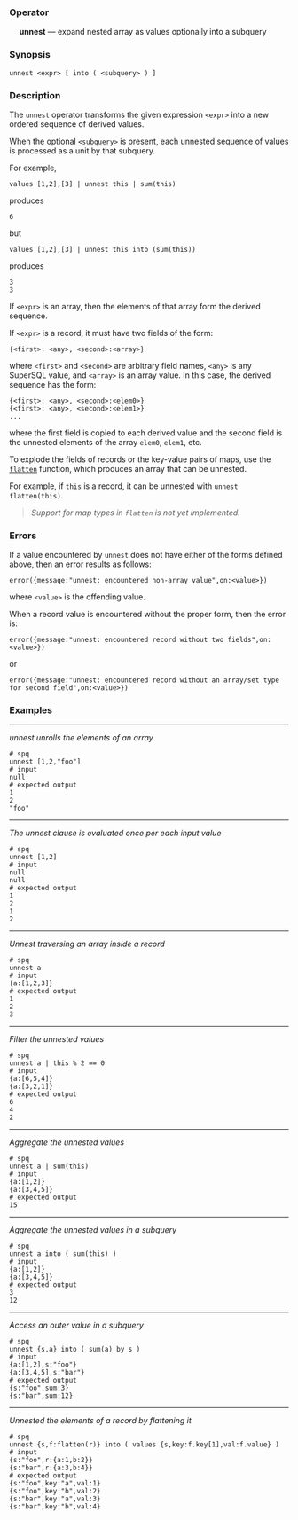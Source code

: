 ### Operator

&emsp; **unnest** &mdash; expand nested array as values optionally into a subquery

### Synopsis

```
unnest <expr> [ into ( <subquery> ) ]
```

### Description

The `unnest` operator transforms the given expression
`<expr>` into a new ordered sequence of derived values.

When the optional [`<subquery>`](intro.md#operator-subqueries) is present,
each unnested sequence of values is processed as a unit by that subquery.

For example,
```
values [1,2],[3] | unnest this | sum(this)
```
produces
```
6
```
but
```
values [1,2],[3] | unnest this into (sum(this))
```
produces
```
3
3
```

If `<expr>` is an array, then the elements of that array form the derived sequence.

If `<expr>` is a record, it must have two fields of the form:
```
{<first>: <any>, <second>:<array>}
```
where `<first>` and `<second>` are arbitrary field names, `<any>` is any
SuperSQL value, and `<array>` is an array value.  In this case, the derived
sequence has the form:
```
{<first>: <any>, <second>:<elem0>}
{<first>: <any>, <second>:<elem1>}
...
```
where the first field is copied to each derived value and the second field is
the unnested elements of the array `elem0`, `elem1`, etc.

To explode the fields of records or the key-value pairs of maps, use the
[`flatten`](../functions/records/flatten.md) function, which produces an array that
can be unnested.

For example, if `this` is a record, it can be unnested with `unnest flatten(this)`.

> _Support for map types in `flatten` is not yet implemented._

### Errors

If a value encountered by `unnest` does not have either of the forms defined
above, then an error results as follows:
```
error({message:"unnest: encountered non-array value",on:<value>})
```
where `<value>` is the offending value.

When a record value is encountered without the proper form, then the error is:
```
error({message:"unnest: encountered record without two fields",on:<value>})
```
or
```
error({message:"unnest: encountered record without an array/set type for second field",on:<value>})
```

### Examples

---

_unnest unrolls the elements of an array_
```mdtest-spq
# spq
unnest [1,2,"foo"]
# input
null
# expected output
1
2
"foo"
```

---

_The unnest clause is evaluated once per each input value_
```mdtest-spq
# spq
unnest [1,2]
# input
null
null
# expected output
1
2
1
2
```

---

_Unnest traversing an array inside a record_
```mdtest-spq
# spq
unnest a
# input
{a:[1,2,3]}
# expected output
1
2
3
```

---

_Filter the unnested values_
```mdtest-spq
# spq
unnest a | this % 2 == 0
# input
{a:[6,5,4]}
{a:[3,2,1]}
# expected output
6
4
2
```

---

_Aggregate the unnested values_
```mdtest-spq
# spq
unnest a | sum(this)
# input
{a:[1,2]}
{a:[3,4,5]}
# expected output
15
```

---

_Aggregate the unnested values in a subquery_
```mdtest-spq
# spq
unnest a into ( sum(this) )
# input
{a:[1,2]}
{a:[3,4,5]}
# expected output
3
12
```

---

_Access an outer value in a subquery_
```mdtest-spq
# spq
unnest {s,a} into ( sum(a) by s )
# input
{a:[1,2],s:"foo"}
{a:[3,4,5],s:"bar"}
# expected output
{s:"foo",sum:3}
{s:"bar",sum:12}
```

---

_Unnested the elements of a record by flattening it_
```mdtest-spq
# spq
unnest {s,f:flatten(r)} into ( values {s,key:f.key[1],val:f.value} )
# input
{s:"foo",r:{a:1,b:2}}
{s:"bar",r:{a:3,b:4}}
# expected output
{s:"foo",key:"a",val:1}
{s:"foo",key:"b",val:2}
{s:"bar",key:"a",val:3}
{s:"bar",key:"b",val:4}
```
